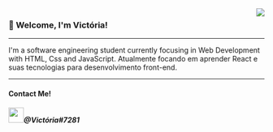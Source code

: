 
<img src="https://github-readme-stats.vercel.app/api/top-langs/?username=MiauToofu&langs_count=12&layout=compact&theme=dark" align="right"> 

  <h3>👾 Welcome, I'm Victória!</h3>
  <hr>
  
I'm a software engineering student currently focusing in Web Development with HTML, Css and JavaScript. Atualmente 
focando em aprender React e suas tecnologias para desenvolvimento front-end.

  <hr>
  <h4>Contact Me!</h4>
  <h5><img src="https://camo.githubusercontent.com/c78432996441eaf43ff8aaeb57f1029b1d22fabb2556f4df7972f949f1fe18ab/68747470733a2f2f6c6f676f646f776e6c6f61642e6f72672f77702d636f6e74656e742f75706c6f6164732f323031372f31312f646973636f72642d6c6f676f2d342d312e706e67" style="width:30px;">@Victória#7281</h5>
